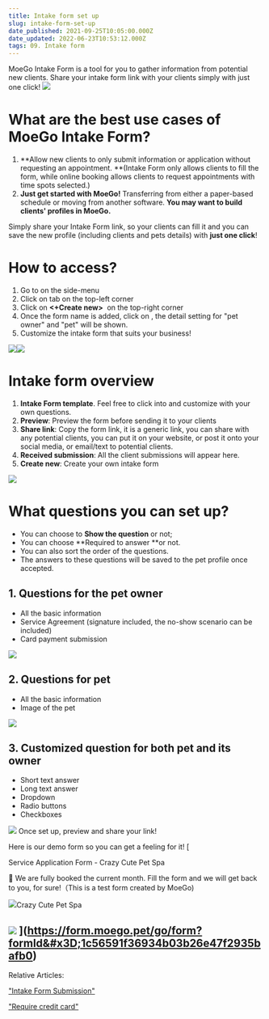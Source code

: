 ```yaml
---
title: Intake form set up
slug: intake-form-set-up
date_published: 2021-09-25T10:05:00.000Z
date_updated: 2022-06-23T10:53:12.000Z
tags: 09. Intake form
---
```


MoeGo Intake Form is a tool for you to gather information from potential new clients. Share your intake form link with your clients simply with just one click!
![](__GHOST_URL__/content/images/2021/09/CleanShot-2021-09-15-at-18.26.21.png)
# What are the best use cases of MoeGo Intake Form?

1. **Allow new clients to only submit information or application without requesting an appointment. **(Intake Form only allows clients to fill the form, while online booking allows clients to request appointments with time spots selected.)
2. **Just get started with MoeGo!** Transferring from either a paper-based schedule or moving from another software. **You may want to build clients' profiles in MoeGo.**

Simply share your Intake Form link, so your clients can fill it and you can save the new profile (including clients and pets details) with **just one click**!

# How to access?

1. Go to **<Intake form>** on the side-menu
2. Click on **<Setting>** tab on the top-left corner
3. Click on **<+Create new>**  on the top-right corner
4. Once the form name is added, click on **<Add>**, the detail setting for "pet owner" and "pet" will be shown.
5. Customize the intake form that suits your business!

![](__GHOST_URL__/content/images/2021/09/CleanShot-2021-09-15-at-10.56.59.png)![](__GHOST_URL__/content/images/2021/09/CleanShot-2021-09-15-at-11.04.41.png)
# Intake form overview

1. **Intake Form template**. Feel free to click into and customize with your own questions.
2. **Preview**: Preview the form before sending it to your clients
3. **Share link**: Copy the form link, it is a generic link, you can share with any potential clients, you can put it on your website, or post it onto your social media, or email/text to potential clients.
4. **Received submission**: All the client submissions will appear here.
5. **Create new**: Create your own intake form

![](__GHOST_URL__/content/images/2021/09/222.png)
# What questions you can set up?

- You can choose to **Show the question** or not;
- You can choose **Required to answer **or not.
- You can also sort the order of the questions.
- The answers to these questions will be saved to the pet profile once accepted.

## **1. Questions for the pet owner**

- All the basic information
- Service Agreement (signature included, the no-show scenario can be included)
- Card payment submission

![](__GHOST_URL__/content/images/2021/09/CleanShot-2021-09-15-at-14.42.44.png)
## **2. Questions for pet**

- All the basic information
- Image of the pet

![](__GHOST_URL__/content/images/2021/09/CleanShot-2021-09-15-at-14.43.45.png)
## **3. Customized question for both pet and its owner**

- Short text answer
- Long text answer
- Dropdown
- Radio buttons
- Checkboxes

![](__GHOST_URL__/content/images/2021/09/CleanShot-2021-09-15-at-18.19.33.png)
Once set up, preview and share your link!

Here is our demo form so you can get a feeling for it! 
[

Service Application Form - Crazy Cute Pet Spa

👋 We are fully booked the current month. Fill the form and we will get back to you, for sure!（This is a test form created by MoeGo)

![](https://form.moego.pet/go/favicon.ico)Crazy Cute Pet Spa

![](https://moegonew.s3-us-west-2.amazonaws.com/Public/Uploads/1607586125d0ccefdd6d81472cba191acfc7d3e123.gif?name&#x3D;763e8fe49354cde9761a33250e704647.gif)
](https://form.moego.pet/go/form?formId&#x3D;1c56591f36934b03b26e47f2935bafb0)
---

Relative Articles: 

["Intake Form Submission"](__GHOST_URL__/form-submission/)

["Require credit card" ](__GHOST_URL__/require-credit-card/)
